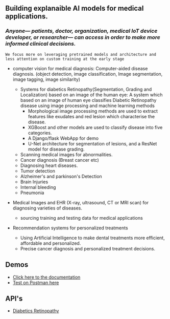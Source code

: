 ## Building explanaible AI models for medical applications.

### _Anyone— patients, doctor, organization, medical IoT device developer, or researcher— can access in order to make more informed clinical decisions._

```
We focus more on leveraging pretrained models and architecture and less attention on custom training at the early stage
```

- computer vision for medical diagnosis: Computer-aided disease diagnosis. (object detection, image classification, Image segmentation, image tagging, image similarity)

  - Systems for diabetics Retinopathy(Segmentation, Grading and Localization) based on an image of the human eye: A system which based on an image of human eye classifies Diabetic Retinopathy disease using image processing and machine learning methods
    - Morphological image processing methods are used to extract features like exudates and red lesion which characterise the disease.
    - XGBoost and other models are used to classify disease into five categories.
    - A Django/flask WebApp for demo
    - U-Net architecture for segmentation of lesions, and a ResNet model for disease grading.
  - Scanning medical images for abnormalities.
  - Cancer diagnosis (Breast cancer etc)
  - Diagnosing heart diseases.
  - Tumor detection
  - Alzheimer's and parkinson's Detection
  - Brain Injuries
  - Internal bleeding
  - Pneumonia

- Medical Images and EHR (X-ray, ultrasound, CT or MRI scan) for diagnosing varieties of diseases.
  - sourcing training and testing data for medical applications
- Recommendation systems for personalized treatments
  - Using Artificial Intelligence to make dental treatments more efficient, affordable and personalized.
  - Precise cancer diagnosis and personalized treatment decisions.

## Demos

- [Click here to the documentation](https://aimodels.herokuapp.com/apidocs/)
- [Test on Postman here](https://aimodels.herokuapp.com)

## API's

- [Diabetics Retinopathy]()
